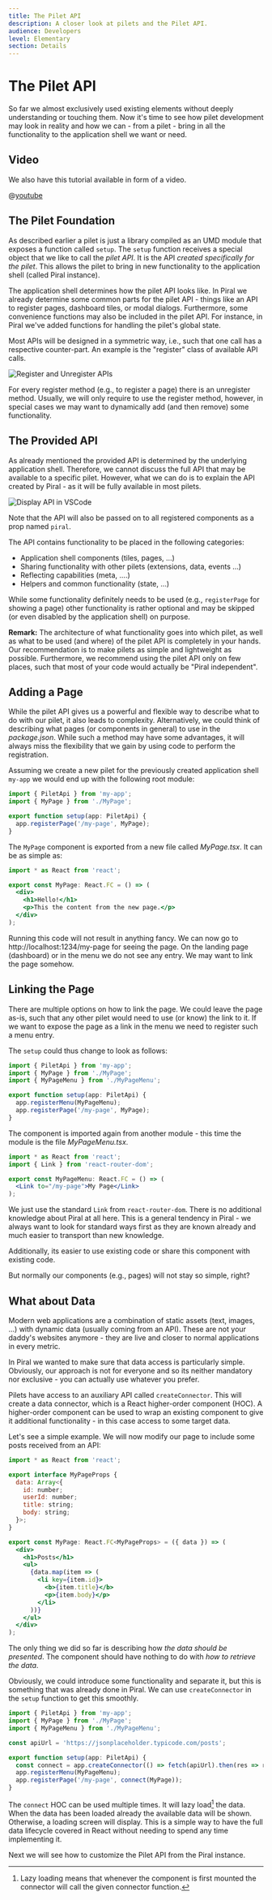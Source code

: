 ```yaml
---
title: The Pilet API
description: A closer look at pilets and the Pilet API.
audience: Developers
level: Elementary
section: Details
---
```


# The Pilet API

So far we almost exclusively used existing elements without deeply understanding or touching them. Now it's time to see how pilet development may look in reality and how we can - from a pilet - bring in all the functionality to the application shell we want or need.

## Video

We also have this tutorial available in form of a video.

@[youtube](https://youtu.be/s8dYsd7eQPc)

## The Pilet Foundation

As described earlier a pilet is just a library compiled as an UMD module that exposes a function called `setup`. The `setup` function receives a special object that we like to call the *pilet API*. It is the API *created specifically for the pilet*. This allows the pilet to bring in new functionality to the application shell (called Piral instance).

The application shell determines how the pilet API looks like. In Piral we already determine some common parts for the pilet API - things like an API to register pages, dashboard tiles, or modal dialogs. Furthermore, some convenience functions may also be included in the pilet API. For instance, in Piral we've added functions for handling the pilet's global state.

Most APIs will be designed in a symmetric way, i.e., such that one call has a respective counter-part. An example is the "register" class of available API calls.

![Register and Unregister APIs](../diagrams/piral-api.svg)

For every register method (e.g., to register a page) there is an unregister method. Usually, we will only require to use the register method, however, in special cases we may want to dynamically add (and then remove) some functionality.

## The Provided API

As already mentioned the provided API is determined by the underlying application shell. Therefore, we cannot discuss the full API that may be available to a specific pilet. However, what we can do is to explain the API created by Piral - as it will be fully available in most pilets.

![Display API in VSCode](../diagrams/pilet-api-vscode.png)

Note that the API will also be passed on to all registered components as a prop named `piral`.

The API contains functionality to be placed in the following categories:

- Application shell components (tiles, pages, ...)
- Sharing functionality with other pilets (extensions, data, events ...)
- Reflecting capabilities (meta, ....)
- Helpers and common functionality (state, ...)

While some functionality definitely needs to be used (e.g., `registerPage` for showing a page) other functionality is rather optional and may be skipped (or even disabled by the application shell) on purpose.

**Remark:** The architecture of what functionality goes into which pilet, as well as what to be used (and where) of the pilet API is completely in your hands. Our recommendation is to make pilets as simple and lightweight as possible. Furthermore, we recommend using the pilet API only on few places, such that most of your code would actually be "Piral independent".

## Adding a Page

While the pilet API gives us a powerful and flexible way to describe what to do with our pilet, it also leads to complexity. Alternatively, we could think of describing what pages (or components in general) to use in the *package.json*. While such a method may have some advantages, it will always miss the flexibility that we gain by using code to perform the registration.

Assuming we create a new pilet for the previously created application shell `my-app` we would end up with the following root module:

```ts
import { PiletApi } from 'my-app';
import { MyPage } from './MyPage';

export function setup(app: PiletApi) {
  app.registerPage('/my-page', MyPage);
}
```

The `MyPage` component is exported from a new file called *MyPage.tsx*. It can be as simple as:

```jsx
import * as React from 'react';

export const MyPage: React.FC = () => (
  <div>
    <h1>Hello!</h1>
    <p>This the content from the new page.</p>
  </div>
);
```

Running this code will not result in anything fancy. We can now go to http://localhost:1234/my-page for seeing the page. On the landing page (dashboard) or in the menu we do not see any entry. We may want to link the page somehow.

## Linking the Page

There are multiple options on how to link the page. We could leave the page as-is, such that any other pilet would need to use (or know) the link to it. If we want to expose the page as a link in the menu we need to register such a menu entry.

The `setup` could thus change to look as follows:

```ts
import { PiletApi } from 'my-app';
import { MyPage } from './MyPage';
import { MyPageMenu } from './MyPageMenu';

export function setup(app: PiletApi) {
  app.registerMenu(MyPageMenu);
  app.registerPage('/my-page', MyPage);
}
```

The component is imported again from another module - this time the module is the file *MyPageMenu.tsx*.

```jsx
import * as React from 'react';
import { Link } from 'react-router-dom';

export const MyPageMenu: React.FC = () => (
  <Link to="/my-page">My Page</Link>
);
```

We just use the standard `Link` from `react-router-dom`. There is no additional knowledge about Piral at all here. This is a general tendency in Piral - we always want to look for standard ways first as they are known already and much easier to transport than new knowledge.

Additionally, its easier to use existing code or share this component with existing code.

But normally our components (e.g., pages) will not stay so simple, right?

## What about Data

Modern web applications are a combination of static assets (text, images, ...) with dynamic data (usually coming from an API). These are not your daddy's websites anymore - they are live and closer to normal applications in every metric.

In Piral we wanted to make sure that data access is particularly simple. Obviously, our approach is not for everyone and so its neither mandatory nor exclusive - you can actually use whatever you prefer.

Pilets have access to an auxiliary API called `createConnector`. This will create a data connector, which is a React higher-order component (HOC). A higher-order component can be used to wrap an existing component to give it additional functionality - in this case access to some target data.

Let's see a simple example. We will now modify our page to include some posts received from an API:

```jsx
import * as React from 'react';

export interface MyPageProps {
  data: Array<{
    id: number;
    userId: number;
    title: string;
    body: string;
  }>;
}

export const MyPage: React.FC<MyPageProps> = ({ data }) => (
  <div>
    <h1>Posts</h1>
    <ul>
      {data.map(item => (
        <li key={item.id}>
          <b>{item.title}</b>
          <p>{item.body}</p>
        </li>
      ))}
    </ul>
  </div>
);
```

The only thing we did so far is describing how *the data should be presented*. The component should have nothing to do with *how to retrieve the data*.

Obviously, we could introduce some functionality and separate it, but this is something that was already done in Piral. We can use `createConnector` in the `setup` function to get this smoothly.

```ts
import { PiletApi } from 'my-app';
import { MyPage } from './MyPage';
import { MyPageMenu } from './MyPageMenu';

const apiUrl = 'https://jsonplaceholder.typicode.com/posts';

export function setup(app: PiletApi) {
  const connect = app.createConnector(() => fetch(apiUrl).then(res => res.json()));
  app.registerMenu(MyPageMenu);
  app.registerPage('/my-page', connect(MyPage));
}
```

The `connect` HOC can be used multiple times. It will lazy load[^1] the data. When the data has been loaded already the available data will be shown. Otherwise, a loading screen will display. This is a simple way to have the full data lifecycle covered in React without needing to spend any time implementing it.

Next we will see how to customize the Pilet API from the Piral instance.

[^1]: Lazy loading means that whenever the component is first mounted the connector will call the given connector function.
